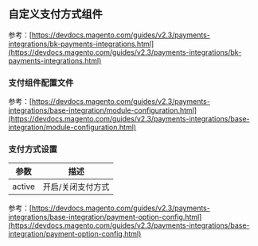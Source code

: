 ## 自定义支付方式组件

参考：[https://devdocs.magento.com/guides/v2.3/payments-integrations/bk-payments-integrations.html](https://devdocs.magento.com/guides/v2.3/payments-integrations/bk-payments-integrations.html)


### 支付组件配置文件

参考：[https://devdocs.magento.com/guides/v2.3/payments-integrations/base-integration/module-configuration.html](https://devdocs.magento.com/guides/v2.3/payments-integrations/base-integration/module-configuration.html)


### 支付方式设置

|参数|描述|
|---|---|
|active|开启/关闭支付方式|

参考：[https://devdocs.magento.com/guides/v2.3/payments-integrations/base-integration/payment-option-config.html](https://devdocs.magento.com/guides/v2.3/payments-integrations/base-integration/payment-option-config.html)

